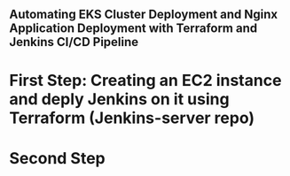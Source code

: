 ## Automating EKS Cluster Deployment and Nginx Application Deployment with Terraform and Jenkins CI/CD Pipeline

# First Step: Creating an EC2 instance and deply Jenkins on it using Terraform (Jenkins-server repo)

# Second Step

